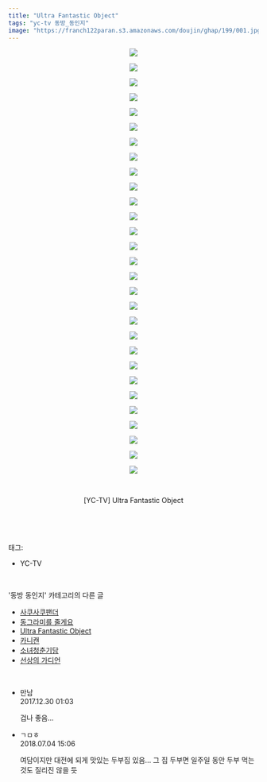 ```yaml
---
title: "Ultra Fantastic Object"
tags: "yc-tv 동방_동인지"
image: "https://franch122paran.s3.amazonaws.com/doujin/ghap/199/001.jpg"
---
```

<div class="article">
<p style="text-align: center; clear: none; float: none;"><img src="{{ site.imgserver7 }}/ghap/199/001.jpg"/></p>
<p style="text-align: center; clear: none; float: none;"><img src="{{ site.imgserver7 }}/ghap/199/002.jpg"/></p>
<p style="text-align: center; clear: none; float: none;"><img src="{{ site.imgserver7 }}/ghap/199/003.jpg"/></p>
<p style="text-align: center; clear: none; float: none;"><img src="{{ site.imgserver7 }}/ghap/199/004.jpg"/></p>
<p style="text-align: center; clear: none; float: none;"><img src="{{ site.imgserver7 }}/ghap/199/005.jpg"/></p>
<p style="text-align: center; clear: none; float: none;"><img src="{{ site.imgserver7 }}/ghap/199/006.jpg"/></p>
<p style="text-align: center; clear: none; float: none;"><img src="{{ site.imgserver7 }}/ghap/199/007.jpg"/></p>
<p style="text-align: center; clear: none; float: none;"><img src="{{ site.imgserver7 }}/ghap/199/008.jpg"/></p>
<p style="text-align: center; clear: none; float: none;"><img src="{{ site.imgserver7 }}/ghap/199/009.jpg"/></p>
<p style="text-align: center; clear: none; float: none;"><img src="{{ site.imgserver7 }}/ghap/199/010.jpg"/></p>
<p style="text-align: center; clear: none; float: none;"><img src="{{ site.imgserver7 }}/ghap/199/011.jpg"/></p>
<p style="text-align: center; clear: none; float: none;"><img src="{{ site.imgserver7 }}/ghap/199/012.jpg"/></p>
<p style="text-align: center; clear: none; float: none;"><img src="{{ site.imgserver7 }}/ghap/199/013.jpg"/></p>
<p style="text-align: center; clear: none; float: none;"><img src="{{ site.imgserver7 }}/ghap/199/014.jpg"/></p>
<p style="text-align: center; clear: none; float: none;"><img src="{{ site.imgserver7 }}/ghap/199/015.jpg"/></p>
<p style="text-align: center; clear: none; float: none;"><img src="{{ site.imgserver7 }}/ghap/199/016.jpg"/></p>
<p style="text-align: center; clear: none; float: none;"><img src="{{ site.imgserver7 }}/ghap/199/017.jpg"/></p>
<p style="text-align: center; clear: none; float: none;"><img src="{{ site.imgserver7 }}/ghap/199/018.jpg"/></p>
<p style="text-align: center; clear: none; float: none;"><img src="{{ site.imgserver7 }}/ghap/199/019.jpg"/></p>
<p style="text-align: center; clear: none; float: none;"><img src="{{ site.imgserver7 }}/ghap/199/020.jpg"/></p>
<p style="text-align: center; clear: none; float: none;"><img src="{{ site.imgserver7 }}/ghap/199/021.jpg"/></p>
<p style="text-align: center; clear: none; float: none;"><img src="{{ site.imgserver7 }}/ghap/199/022.jpg"/></p>
<p style="text-align: center; clear: none; float: none;"><img src="{{ site.imgserver7 }}/ghap/199/023.jpg"/></p>
<p style="text-align: center; clear: none; float: none;"><img src="{{ site.imgserver7 }}/ghap/199/024.jpg"/></p>
<p style="text-align: center; clear: none; float: none;"><img src="{{ site.imgserver7 }}/ghap/199/025.jpg"/></p>
<p style="text-align: center; clear: none; float: none;"><img src="{{ site.imgserver7 }}/ghap/199/026.jpg"/></p>
<p style="text-align: center; clear: none; float: none;"><img src="{{ site.imgserver7 }}/ghap/199/027.jpg"/></p>
<p style="text-align: center; clear: none; float: none;"><img src="{{ site.imgserver7 }}/ghap/199/028.jpg"/></p>
<p style="text-align: center; clear: none; float: none;"><img src="{{ site.imgserver7 }}/ghap/199/029.jpg"/></p>
<p style="text-align: center; clear: none; float: none;"><br/></p>
<p style="text-align: center; clear: none; float: none;">[YC-TV] Ultra Fantastic Object</p>
<p><br/></p>
</div><br/>
<div class="tagTrail">
<p>태그: </p>
<ul>
<li>YC-TV</li>
</ul>
</div><br/>
<div class="another">
<p>'동방 동인지' 카테고리의 다른 글</p>
<ul>
<li><a href="/ghap_201">사쿠사쿠팬더</a></li>
<li><a href="/ghap_200">동그라미를 줄게요</a></li>
<li><a href="/ghap_199">Ultra Fantastic Object</a></li>
<li><a href="/ghap_198">카니캔</a></li>
<li><a href="/ghap_197">소녀청춘기담</a></li>
<li><a href="/ghap_195">선상의 가디언</a></li>
</ul>
</div><br/>
<div class="cb_module cb_fluid">
<div class="cb_wrt cb_profile">
<div class="comment">
<ul>
<li class="cb_thumb_off" id="comment15162708">
<div class="cb_comment_area">
<div class="cb_info_area">
<div class="cb_section">
<span class="cb_nick_name">만남</span>
</div>
<div class="cb_section">
<span class="cb_date">2017.12.30 01:03 </span>
</div>
</div>
<div class="cb_dsc_comment">
<p class="cb_dsc">
											겁나 좋음...
										</p>
</div>
</div></li>
<li class="cb_thumb_off" id="comment15280559">
<div class="cb_comment_area">
<div class="cb_info_area">
<div class="cb_section">
<span class="cb_nick_name">ㄱㅁㅎ</span>
</div>
<div class="cb_section">
<span class="cb_date">2018.07.04 15:06 </span>
</div>
</div>
<div class="cb_dsc_comment">
<p class="cb_dsc">
											여담이지만 대전에 되게 맛있는 두부집 있음... 그 집 두부면 일주일 동안 두부 먹는 것도 질리진 않을 듯
										</p>
</div>
</div></li>
</ul>
</div>
</div><!-- commentList close -->
</div><br/>
